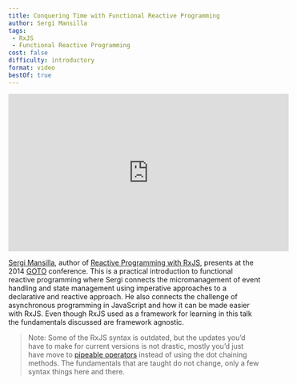 ```yaml
---
title: Conquering Time with Functional Reactive Programming
author: Sergi Mansilla
tags:
 - RxJS
 - Functional Reactive Programming
cost: false
difficulty: introductory
format: video
bestOf: true
---
```

<iframe width="560" height="315" src="https://www.youtube.com/embed/gT6il5fJyAs" frameborder="0" allow="accelerometer; autoplay; encrypted-media; gyroscope; picture-in-picture" allowfullscreen></iframe>

[Sergi Mansilla](https://twitter.com/sergimansilla), author of [Reactive Programming with RxJS](https://pragprog.com/book/smreactjs/reactive-programming-with-rxjs), presents at the 2014 [GOTO](https://blog.gotocon.com/) conference. This is a practical introduction to functional reactive programming where Sergi connects the micromanagement of event handling and state management using imperative approaches to a declarative and reactive approach. He also connects the challenge of asynchronous programming in JavaScript and how it can be made easier with RxJS. Even though RxJS used as a framework for learning in this talk the fundamentals discussed are framework agnostic.

> Note: Some of the RxJS syntax is outdated, but the updates you’d have to make for current versions is not drastic, mostly you’d just have move to [pipeable operators](https://rxjs.dev/guide/v6/pipeable-operators) instead of using the dot chaining methods. The fundamentals that are taught do not change, only a few syntax things here and there.
